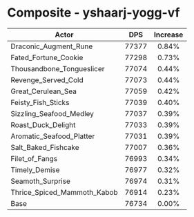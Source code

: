 # Composite - yshaarj-yogg-vf
| Actor | DPS | Increase |
|---|:---:|:---:|
|Draconic_Augment_Rune|77377|0.84%|
|Fated_Fortune_Cookie|77298|0.73%|
|Thousandbone_Tongueslicer|77074|0.44%|
|Revenge_Served_Cold|77073|0.44%|
|Great_Cerulean_Sea|77059|0.42%|
|Feisty_Fish_Sticks|77039|0.40%|
|Sizzling_Seafood_Medley|77037|0.39%|
|Roast_Duck_Delight|77033|0.39%|
|Aromatic_Seafood_Platter|77031|0.39%|
|Salt_Baked_Fishcake|77007|0.36%|
|Filet_of_Fangs|76993|0.34%|
|Timely_Demise|76977|0.32%|
|Seamoth_Surprise|76974|0.31%|
|Thrice_Spiced_Mammoth_Kabob|76914|0.23%|
|Base|76734|0.00%|
